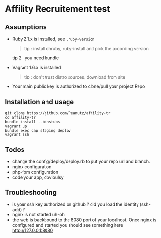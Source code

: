 # Affility Recruitement test

## Assumptions

* Ruby 2.1.x is installed, see `.ruby-version`

  > tip : install chruby, ruby-install and pick the according version
  
  tip 2 : you need bundle
* Vagrant 1.6.x is installed

  > tip : don't trust distro sources, download from site
* Your main public key is authorized to clone/pull your project Repo

## Installation and usage

```
git clone https://github.com/Peanutz/affility-tr
cd affility-tr
bundle install --binstubs
vagrant up
bundle exec cap staging deploy
vagrant ssh
```

## Todos

* change the config/deploy/deploy.rb to put your repo url and branch.
* nginx configuration
* php-fpm configuration
* code your app, obvioulsy

## Troubleshooting

* is your ssh key authorized on github ? did you load the identity (ssh-add) ?
* nginx is not started uh-oh
* the web is backbound to the 8080 port of your localhost. Once nginx is configured and started you should see something here http://127.0.0.1:8080
